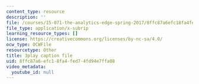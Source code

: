 ```yaml
---
content_type: resource
description: ''
file: /courses/15-071-the-analytics-edge-spring-2017/8ffc87a6efc18fa4fed74fd94e7ffa08_fuUC0WVeKsg.srt
file_type: application/x-subrip
learning_resource_types: []
license: https://creativecommons.org/licenses/by-nc-sa/4.0/
ocw_type: OCWFile
resourcetype: Other
title: 3play caption file
uid: 8ffc87a6-efc1-8fa4-fed7-4fd94e7ffa08
video_metadata:
  youtube_id: null
---
```

